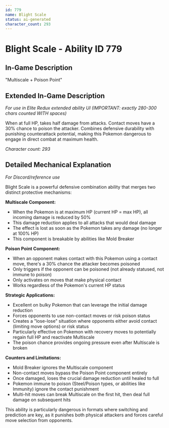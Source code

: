 ```yaml
---
id: 779
name: Blight Scale
status: ai-generated
character_count: 293
---
```


# Blight Scale - Ability ID 779

## In-Game Description
"Multiscale + Poison Point"

## Extended In-Game Description
*For use in Elite Redux extended ability UI (IMPORTANT: exactly 280-300 chars counted WITH spaces)*

When at full HP, takes half damage from attacks. Contact moves have a 30% chance to poison the attacker. Combines defensive durability with punishing counterattack potential, making this Pokemon dangerous to engage in direct combat at maximum health.

*Character count: 293*

## Detailed Mechanical Explanation
*For Discord/reference use*

Blight Scale is a powerful defensive combination ability that merges two distinct protective mechanisms:

**Multiscale Component:**
- When the Pokemon is at maximum HP (current HP = max HP), all incoming damage is reduced by 50%
- This damage reduction applies to all attacks that would deal damage
- The effect is lost as soon as the Pokemon takes any damage (no longer at 100% HP)
- This component is breakable by abilities like Mold Breaker

**Poison Point Component:**
- When an opponent makes contact with this Pokemon using a contact move, there's a 30% chance the attacker becomes poisoned
- Only triggers if the opponent can be poisoned (not already statused, not immune to poison)
- Only activates on moves that make physical contact
- Works regardless of the Pokemon's current HP status

**Strategic Applications:**
- Excellent on bulky Pokemon that can leverage the initial damage reduction
- Forces opponents to use non-contact moves or risk poison status
- Creates a "lose-lose" situation where opponents either avoid contact (limiting move options) or risk status
- Particularly effective on Pokemon with recovery moves to potentially regain full HP and reactivate Multiscale
- The poison chance provides ongoing pressure even after Multiscale is broken

**Counters and Limitations:**
- Mold Breaker ignores the Multiscale component
- Non-contact moves bypass the Poison Point component entirely
- Once damaged, loses the crucial damage reduction until healed to full
- Pokemon immune to poison (Steel/Poison types, or abilities like Immunity) ignore the contact punishment
- Multi-hit moves can break Multiscale on the first hit, then deal full damage on subsequent hits

This ability is particularly dangerous in formats where switching and prediction are key, as it punishes both physical attackers and forces careful move selection from opponents.